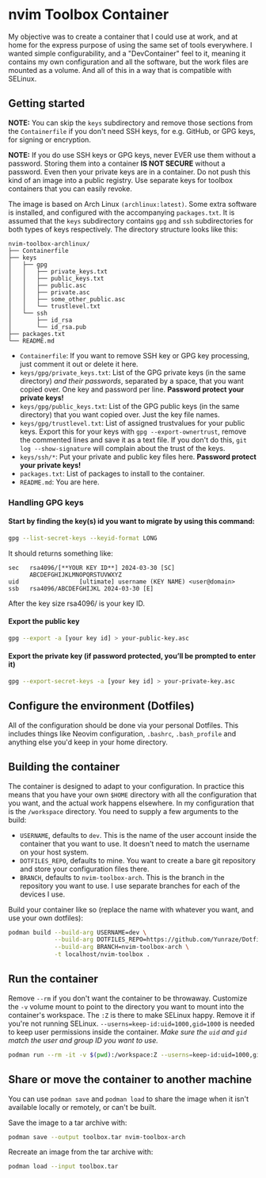 # nvim Toolbox Container

My objective was to create a container that I could use at work, and at home for the express purpose of using the same set of tools everywhere. I wanted simple configurability, and a "DevContainer" feel to it, meaning it contains my own configuration and all the software, but the work files are mounted as a volume. And all of this in a way that is compatible with SELinux.

## Getting started

**NOTE:** You can skip the `keys` subdirectory and remove those sections from the `Containerfile` if you don't need SSH keys, for e.g. GitHub, or GPG keys, for signing or encryption.

**NOTE:** If you do use SSH keys or GPG keys, never EVER use them without a password. Storing them into a container __IS NOT SECURE__ without a password. Even then your private keys are in a container. Do not push this kind of an image into a public registry. Use separate keys for toolbox containers that you can easily revoke.

The image is based on Arch Linux `(archlinux:latest)`. Some extra software is installed, and configured with the accompanying `packages.txt`. It is assumed that the `keys` subdirectory contains `gpg` and `ssh` subdirectories for both types of keys respectively. The directory structure looks like this:

```
nvim-toolbox-archlinux/
├── Containerfile
├── keys
│   ├── gpg
│   │   ├── private_keys.txt
│   │   ├── public_keys.txt
│   │   ├── public.asc
│   │   ├── private.asc
│   │   ├── some_other_public.asc
│   │   └── trustlevel.txt
│   └── ssh
│       ├── id_rsa
│       └── id_rsa.pub
├── packages.txt
└── README.md

```

* `Containerfile`: If you want to remove SSH key or GPG key processing, just comment it out or delete it here.
* `keys/gpg/private_keys.txt`: List of the GPG private keys (in the same directory) *and their passwords*, separated by a space, that you want copied over. One key and password per line. **Password protect your private keys!**
* `keys/gpg/public_keys.txt`: List of the GPG public keys (in the same directory) that you want copied over. Just the key file names.
* `keys/gpg/trustlevel.txt`: List of assigned trustvalues for your public keys. Export this for your keys with `gpg --export-ownertrust`, remove the commented lines and save it as a text file. If you don't do this, `git log --show-signature` will complain about the trust of the keys.
* `keys/ssh/*`: Put your private and public key files here. **Password protect your private keys!**
* `packages.txt`: List of packages to install to the container.
* `README.md`: You are here.

### Handling GPG keys

#### Start by finding the key(s) id you want to migrate by using this command:

```sh
gpg --list-secret-keys --keyid-format LONG
```

It should returns something like:

```
sec   rsa4096/[**YOUR KEY ID**] 2024-03-30 [SC]
      ABCDEFGHIJKLMNOPQRSTUVWXYZ
uid                 [ultimate] username (KEY NAME) <user@domain>
ssb   rsa4096/ABCDEFGHIJKL 2024-03-30 [E]
```

After the key size rsa4096/ is your key ID.

#### Export the public key

```sh
gpg --export -a [your key id] > your-public-key.asc
```

#### Export the private key (if password protected, you’ll be prompted to enter it)

```sh
gpg --export-secret-keys -a [your key id] > your-private-key.asc
```

## Configure the environment (Dotfiles)

All of the configuration should be done via your personal Dotfiles. This includes things like Neovim configuration, `.bashrc`, `.bash_profile` and anything else you'd keep in your home directory.

## Building the container

The container is designed to adapt to your configuration. In practice this means that you have your own `$HOME` directory with all the configuration that you want, and the actual work happens elsewhere. In my configuration that is the `/workspace` directory. You need to supply a few arguments to the build:

* `USERNAME`, defaults to `dev`. This is the name of the user account inside the container that you want to use. It doesn't need to match the username on your host system.
* `DOTFILES_REPO`, defaults to mine. You want to create a bare git repository and store your configuration files there.
* `BRANCH`, defaults to `nvim-toolbox-arch`. This is the branch in the repository you want to use. I use separate branches for each of the devices I use.

Build your container like so (replace the name with whatever you want, and use your own dotfiles):

```sh
podman build --build-arg USERNAME=dev \
             --build-arg DOTFILES_REPO=https://github.com/Yunraze/Dotfiles.git \
             --build-arg BRANCH=nvim-toolbox-arch \
             -t localhost/nvim-toolbox .
```

## Run the container

Remove `--rm` if you don't want the container to be throwaway. Customize the `-v` volume mount to point to the directory you want to mount into the container's workspace. The `:Z` is there to make SELinux happy. Remove it if you're not running SELinux. `--userns=keep-id:uid=1000,gid=1000` is needed to keep user permissions inside the container. *Make sure the `uid` and `gid` match the user and group ID you want to use.*

```sh
podman run --rm -it -v $(pwd):/workspace:Z --userns=keep-id:uid=1000,gid=1000 nvim-toolbox
```

## Share or move the container to another machine

You can use `podman save` and `podman load` to share the image when it isn't available locally or remotely, or can't be built.

Save the image to a tar archive with:

```sh
podman save --output toolbox.tar nvim-toolbox-arch
```

Recreate an image from the tar archive with:

```sh
podman load --input toolbox.tar
```
